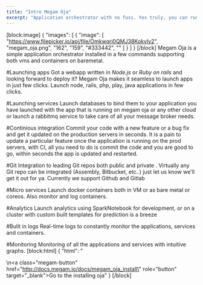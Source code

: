 ```yaml
---
title: "Intro Megam Oja"
excerpt: "Application orchestrator with no fuss. Yes truly, you can run it on premise or try out our public service. Production ready public service will be launched soon."
---
```

[block:image]
{
  "images": [
    {
      "image": [
        "https://www.filepicker.io/api/file/Omkwqri0QMJ38KokvIy2",
        "megam_oja.png",
        "162",
        "159",
        "#333442",
        ""
      ]
    }
  ]
}
[/block]
Megam Oja is a simple application orchestrator installed in a few commands supporting both vms and containers on baremetal.

#Launching apps
Got a webapp written in *Node.js* or *Ruby on rails* and looking forward to deploy it? Megam Oja makes it seamless to launch apps in just few clicks. Launch node, rails, php, play, java applications in few clicks.

#Launching services
Launch databases to bind them to your application you have launched with the app that is running on megam oja or any other cloud or launch a rabbitmq service to take care of all your message broker needs.

#Continious integration
Commit your code with a new feature or a bug fix and get it updated on the production servers in seconds. It is a pain to update a particular feature once the application is running on the prod servers, with CI, all you need to do is commit the code and you are good to go, within seconds the app is updated and restarted.

#Git
Integration to leading Git repos both public and private . Virtually any Git repo can be integrated (Assembly, Bitbucket, etc..) just let us know we'll get it out for ya. Currently we support Github and Gitlab

#Micro services
Launch docker containers both in VM or as bare metal or coreos. Also monitor and log containers.

#Analytics
Launch analytics using SparkNotebook for development, or on a cluster with custom built templates for prediction is a breeze

#Bulit in logs
Real-time logs to constantly monitor the applications, services and containers.

#Monitoring
Monitoring of all the applications and services with intuitive graphs.
[block:html]
{
  "html": "<div></div>\n<a class=\"megam-button\" href=\"http://docs.megam.io/docs/megam_oja_install\" role=\"button\" target=\"_blank\">Go to the installing oja</a><style></style>"
}
[/block]